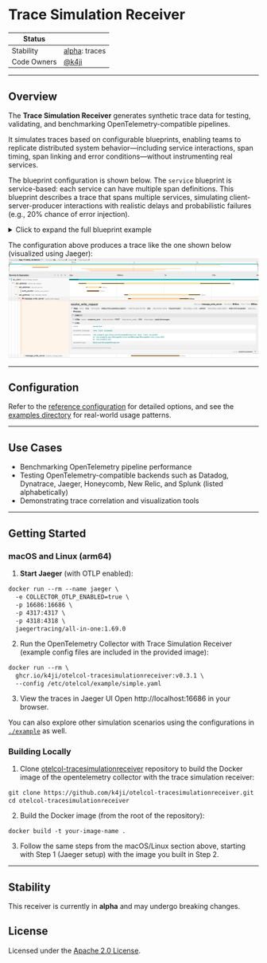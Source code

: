 # Trace Simulation Receiver

<!-- status autogenerated section -->

| Status      |                                      |
|-------------|--------------------------------------|
| Stability   | [alpha]: traces                      |
| Code Owners | [@k4ji](https://www.github.com/k4ji) |

[alpha]: https://github.com/open-telemetry/opentelemetry-collector/blob/main/docs/component-stability.md#alpha

---

## Overview

The **Trace Simulation Receiver** generates synthetic trace data for testing, validating, and benchmarking
OpenTelemetry-compatible pipelines.

It simulates traces based on configurable blueprints, enabling teams to replicate distributed system behavior—including
service interactions, span timing, span linking and error conditions—without instrumenting real services.

The blueprint configuration is shown below.
The `service` blueprint is service-based: each service can have multiple span definitions.
This blueprint describes a trace that spans multiple services, simulating client-server-producer interactions with
realistic delays and probabilistic failures (e.g., 20% chance of error injection).

<details><summary>Click to expand the full blueprint example</summary>

```yaml
receivers:
  tracesimulationreceiver:
    global:
      interval: 5s
    blueprint:
      type: service
      service:
        default:
          delay:
            for: "0.05"
            as: relative
          duration:
            for: "0.8"
            as: relative
        services:
          - name: ios_client
            resource:
              service.version: v3
            spans:
              - name: send_message_request
                ref: ios_send_message_request
                kind: client
                delay:
                  for: 0s
                  as: absolute
                duration:
                  for: 2s
                  as: absolute

          - name: api_gateway
            spans:
              - name: receive_api_request
                ref: api_receive_api_request
                kind: server
                parent: ios_send_message_request
                children:
                  - name: call_auth_service
                    ref: call_auth_service
                    kind: client
                    duration:
                      for: "0.1"
                  - name: route_message_request
                    ref: route_message_request
                    kind: client
                    delay:
                      for: "0.3"
                    duration:
                      for: "0.5"

          - name: auth_service
            spans:
              - name: validate_user_session
                kind: server
                parent: call_auth_service

          - name: message_write_server
            spans:
              - name: receive_write_request
                kind: server
                events:
                  - name: response_sent
                    delay:
                      for: "0.95"
                      as: relative
                    attributes:
                      http.method: POST
                      http.target: /api/v1/messages
                      http.status_code: "200"
                conditionalEffects:
                  - condition:
                      kind: probabilistic
                      probabilistic:
                        threshold: 0.2
                    effects:
                      - kind: markAsFailed
                        markAsFailed:
                          message: Rate limit exceeded
                      - kind: annotate
                        annotate:
                          attributes:
                            error.type: RateLimitExceededException
                      - kind: recordEvent
                        recordEvent:
                          event:
                            name: exception
                            delay:
                              for: "1.0"
                              as: relative
                            attributes:
                              exception.message: rate limit exceeded
                              exception.type: RateLimitExceededException
                              exception.stacktrace: |
                                com.example.api.RateLimitExceededException: Rate limit exceeded
                                at com.example.api.MessageService.sendMessage(MessageService.java:123)
                                at com.example.api
                parent: route_message_request
                children:
                  - name: produce_message_kafka
                    ref: produce_message_kafka
                    kind: producer
                    attributes:
                      messaging.system: kafka
                      messaging.destination: message-topic
                      messaging.operation: publish
```

</details>

The configuration above produces a trace like the one shown below (visualized using Jaeger):
![trace sample from jaeger](assets/trace_sample.png)

--- 

## Configuration

Refer to the [reference configuration](./reference.yaml) for detailed options, and see
the [examples directory](./example) for real-world usage patterns.

---

## Use Cases

- Benchmarking OpenTelemetry pipeline performance
- Testing OpenTelemetry-compatible backends such as Datadog, Dynatrace, Jaeger, Honeycomb, New Relic, and Splunk (listed
  alphabetically)
- Demonstrating trace correlation and visualization tools

---

## Getting Started

### macOS and Linux (arm64)

1. **Start Jaeger** (with OTLP enabled):

```shell
docker run --rm --name jaeger \
  -e COLLECTOR_OTLP_ENABLED=true \
  -p 16686:16686 \
  -p 4317:4317 \
  -p 4318:4318 \
  jaegertracing/all-in-one:1.69.0
```  

2. Run the OpenTelemetry Collector with Trace Simulation Receiver (example config files are included in the provided image):

```shell
docker run --rm \
  ghcr.io/k4ji/otelcol-tracesimulationreceiver:v0.3.1 \
  --config /etc/otelcol/example/simple.yaml
 ```

3. View the traces in Jaeger UI
   Open http://localhost:16686 in your browser.

You can also explore other simulation scenarios using the configurations in [`./example`](./example) as well.

### Building Locally

1. Clone [otelcol-tracesimulationreceiver](https://github.com/k4ji/otelcol-tracesimulationreceiver) repository to build the Docker image of the opentelemetry collector with the
   trace simulation receiver:

```shell
git clone https://github.com/k4ji/otelcol-tracesimulationreceiver.git
cd otelcol-tracesimulationreceiver
```

2. Build the Docker image (from the root of the repository):

```shell
docker build -t your-image-name . 
```

3. Follow the same steps from the macOS/Linux section above, starting with Step 1 (Jaeger setup) with the image you built in Step 2.

---

## Stability

This receiver is currently in **alpha** and may undergo breaking changes.

## License

Licensed under the [Apache 2.0 License](./LICENSE).